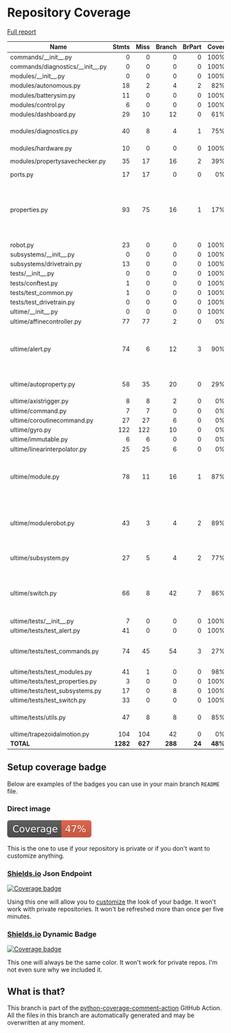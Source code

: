 # Repository Coverage

[Full report](https://htmlpreview.github.io/?https://github.com/Ultime5528/FRC2025/blob/python-coverage-comment-action-data/htmlcov/index.html)

| Name                                 |    Stmts |     Miss |   Branch |   BrPart |   Cover |   Missing |
|------------------------------------- | -------: | -------: | -------: | -------: | ------: | --------: |
| commands/\_\_init\_\_.py             |        0 |        0 |        0 |        0 |    100% |           |
| commands/diagnostics/\_\_init\_\_.py |        0 |        0 |        0 |        0 |    100% |           |
| modules/\_\_init\_\_.py              |        0 |        0 |        0 |        0 |    100% |           |
| modules/autonomous.py                |       18 |        2 |        4 |        2 |     82% |    30, 34 |
| modules/batterysim.py                |       11 |        0 |        0 |        0 |    100% |           |
| modules/control.py                   |        6 |        0 |        0 |        0 |    100% |           |
| modules/dashboard.py                 |       29 |       10 |       12 |        0 |     61% |     37-54 |
| modules/diagnostics.py               |       40 |        8 |        4 |        1 |     75% |31-34, 37-38, 42, 52 |
| modules/hardware.py                  |       10 |        0 |        0 |        0 |    100% |           |
| modules/propertysavechecker.py       |       35 |       17 |       16 |        2 |     39% |22-26, 31-47 |
| ports.py                             |       17 |       17 |        0 |        0 |      0% |      1-35 |
| properties.py                        |       93 |       75 |       16 |        1 |     17% |19-27, 37-59, 63-79, 83-96, 100-142, 146-180 |
| robot.py                             |       23 |        0 |        0 |        0 |    100% |           |
| subsystems/\_\_init\_\_.py           |        0 |        0 |        0 |        0 |    100% |           |
| subsystems/drivetrain.py             |       13 |        0 |        0 |        0 |    100% |           |
| tests/\_\_init\_\_.py                |        0 |        0 |        0 |        0 |    100% |           |
| tests/conftest.py                    |        1 |        0 |        0 |        0 |    100% |           |
| tests/test\_common.py                |        1 |        0 |        0 |        0 |    100% |           |
| tests/test\_drivetrain.py            |        0 |        0 |        0 |        0 |    100% |           |
| ultime/\_\_init\_\_.py               |        0 |        0 |        0 |        0 |    100% |           |
| ultime/affinecontroller.py           |       77 |       77 |        2 |        0 |      0% |     1-122 |
| ultime/alert.py                      |       74 |        6 |       12 |        3 |     90% |42, 70, 83, 87, 98, 101, 106->105 |
| ultime/autoproperty.py               |       58 |       35 |       20 |        0 |     29% |33-35, 39, 50-102 |
| ultime/axistrigger.py                |        8 |        8 |        2 |        0 |      0% |      1-16 |
| ultime/command.py                    |        7 |        7 |        0 |        0 |      0% |      1-11 |
| ultime/coroutinecommand.py           |       27 |       27 |        6 |        0 |      0% |      1-41 |
| ultime/gyro.py                       |      122 |      122 |       10 |        0 |      0% |     1-181 |
| ultime/immutable.py                  |        6 |        6 |        0 |        0 |      0% |       1-8 |
| ultime/linearinterpolator.py         |       25 |       25 |        6 |        0 |      0% |      1-36 |
| ultime/module.py                     |       78 |       11 |       16 |        1 |     87% |15, 21, 24, 27, 33, 45, 51, 63, 66, 69, 97 |
| ultime/modulerobot.py                |       43 |        3 |        4 |        2 |     89% |18->exit, 24->exit, 55, 58, 61 |
| ultime/subsystem.py                  |       27 |        5 |        4 |        2 |     77% |11, 15, 25, 32, 37 |
| ultime/switch.py                     |       66 |        8 |       42 |        7 |     86% |29->exit, 41, 53, 57, 67, 71, 81, 84, 87 |
| ultime/tests/\_\_init\_\_.py         |        7 |        0 |        0 |        0 |    100% |           |
| ultime/tests/test\_alert.py          |       41 |        0 |        0 |        0 |    100% |           |
| ultime/tests/test\_commands.py       |       74 |       45 |       54 |        3 |     27% |21-26, 31, 36-39, 46-106 |
| ultime/tests/test\_modules.py        |       41 |        1 |        0 |        0 |     98% |        17 |
| ultime/tests/test\_properties.py     |        3 |        0 |        0 |        0 |    100% |           |
| ultime/tests/test\_subsystems.py     |       17 |        0 |        8 |        0 |    100% |           |
| ultime/tests/test\_switch.py         |       33 |        0 |        0 |        0 |    100% |           |
| ultime/tests/utils.py                |       47 |        8 |        8 |        0 |     85% |25-26, 37-39, 47-49 |
| ultime/trapezoidalmotion.py          |      104 |      104 |       42 |        0 |      0% |     1-203 |
|                            **TOTAL** | **1282** |  **627** |  **288** |   **24** | **48%** |           |


## Setup coverage badge

Below are examples of the badges you can use in your main branch `README` file.

### Direct image

[![Coverage badge](https://raw.githubusercontent.com/Ultime5528/FRC2025/python-coverage-comment-action-data/badge.svg)](https://htmlpreview.github.io/?https://github.com/Ultime5528/FRC2025/blob/python-coverage-comment-action-data/htmlcov/index.html)

This is the one to use if your repository is private or if you don't want to customize anything.

### [Shields.io](https://shields.io) Json Endpoint

[![Coverage badge](https://img.shields.io/endpoint?url=https://raw.githubusercontent.com/Ultime5528/FRC2025/python-coverage-comment-action-data/endpoint.json)](https://htmlpreview.github.io/?https://github.com/Ultime5528/FRC2025/blob/python-coverage-comment-action-data/htmlcov/index.html)

Using this one will allow you to [customize](https://shields.io/endpoint) the look of your badge.
It won't work with private repositories. It won't be refreshed more than once per five minutes.

### [Shields.io](https://shields.io) Dynamic Badge

[![Coverage badge](https://img.shields.io/badge/dynamic/json?color=brightgreen&label=coverage&query=%24.message&url=https%3A%2F%2Fraw.githubusercontent.com%2FUltime5528%2FFRC2025%2Fpython-coverage-comment-action-data%2Fendpoint.json)](https://htmlpreview.github.io/?https://github.com/Ultime5528/FRC2025/blob/python-coverage-comment-action-data/htmlcov/index.html)

This one will always be the same color. It won't work for private repos. I'm not even sure why we included it.

## What is that?

This branch is part of the
[python-coverage-comment-action](https://github.com/marketplace/actions/python-coverage-comment)
GitHub Action. All the files in this branch are automatically generated and may be
overwritten at any moment.